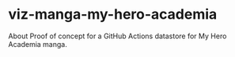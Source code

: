 # viz-manga-my-hero-academia
 About Proof of concept for a GitHub Actions datastore for My Hero Academia manga.
